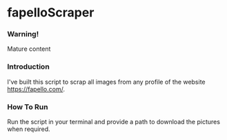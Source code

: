 # fapelloScraper 

### Warning!
Mature content
### Introduction

I've built this script to scrap all images from any profile of the website https://fapello.com/.

### How To Run

Run the script in your terminal and provide a path to download the pictures when required.